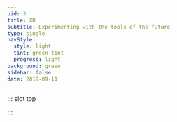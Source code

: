 ```yaml
---
uid: 3
title: XR
subtitle: Experimenting with the tools of the future
type: single
navStyle:
  style: light
  tint: green-tint
  progress: light
background: green
sidebar: false
date: 2019-09-11
---
```


<!-- prev: ./ecosia
next: ./toucan-research
hasFooter: true -->

::: slot top

<Stage-ProjectStage :noise="true" :fadeless="true" ctaLabel="none" ctaUrl="#"
description="Hand tracking, realtime 3D graphics, shaders. Nothing here yet. Watch this space.">

  <template v-slot:visual-background>
    <Heros-AbstractHero :noise="false"/>
  </template>

</Stage-ProjectStage>
:::
<!--
<Content-ContextSection :box="true">

<template v-slot:main>

## Context

Phasellus dapibus sodales pretium. Mauris et magna in est interdum sagittis. Vivamus ac ullamcorper quam. Proin auctor velit non felis vehicula condimentum. Aenean justo felis, luctus ac varius et, sollicitudin eget ligula. Integer a nulla iaculis, commodo justo ut, placerat quam. Nullam convallis tellus leo, non aliquet ante ullamcorper ornare. Nulla vitae felis a massa semper gravida nec non dolor.

Vivamus sit amet pulvinar diam. Class aptent taciti sociosqu ad litora torquent per conubia nostra, per inceptos himenaeos. Aenean non nibh mattis nisi luctus suscipit nec quis justo. Etiam consequat urna ut mauris lacinia placerat. Nunc nulla est, pharetra blandit tincidunt eget, ullamcorper in quam. Aliquam facilisis, mi id posuere finibus, sapien enim dapibus nisl, vel suscipit diam nisl id ante. Sed sit amet feugiat lorem. Nam at rhoncus libero. Aliquam bibendum lectus turpis, a viverra enim porttitor et. Cras viverra aliquam est sed rutrum. Phasellus mattis felis eu scelerisque eleifend. Nam imperdiet eget metus et maximus. Sed feugiat suscipit augue, vel dictum mi facilisis sed.

## Dawn of mainstream 3D computing

An entire generation of computer users who grew up playing 3D games is poised to join the computing mainstream. They are hungry for novel and innovative application of 3D-related technologies to increase their productivity and improve their daily computing experience. Also in this decade, a vast amount of research capital is being poured into big data visualization technology, 3D scanning, and 3D printing — perhaps legitimizing computing in 3D for the first time in history. Combine this trend with the ever-increasing 3D hardware rendering power of today’s mobile devices — and the ability to harness this power simply and effectively using WebGL — and JavaScript developers are now at the forefront of an exciting wave.

Generation coming up who are fluent in 3D interfaces. The next generation will be XR natives.



I'm uniquely placed to excel in this new world of 3D interactions.

- Hand sketching
- 3D design background
- Craft, making and engineering of physical things
- Video games and entertainment


</template>

<template v-slot:side>

**Reading time**
12 minutes

**Team composition**


</template>

</Content-ContextSection>

-->
